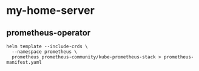 # my-home-server
## prometheus-operator
```
helm template --include-crds \           
  --namespace prometheus \
  prometheus prometheus-community/kube-prometheus-stack > prometheus-manifest.yaml
```